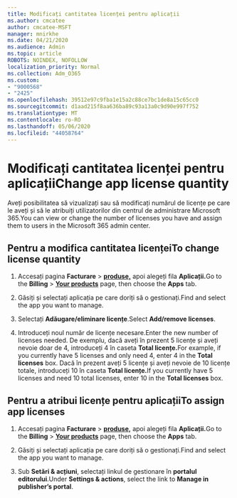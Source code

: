 ```yaml
---
title: Modificați cantitatea licenței pentru aplicații
ms.author: cmcatee
author: cmcatee-MSFT
manager: mnirkhe
ms.date: 04/21/2020
ms.audience: Admin
ms.topic: article
ROBOTS: NOINDEX, NOFOLLOW
localization_priority: Normal
ms.collection: Adm_O365
ms.custom:
- "9000568"
- "2425"
ms.openlocfilehash: 39512e97c9fba1e15a2c88ce7bc1de8a15c65cc0
ms.sourcegitcommit: d1aad215f8aa636ba89c93a13a0c9d90e997f752
ms.translationtype: MT
ms.contentlocale: ro-RO
ms.lasthandoff: 05/06/2020
ms.locfileid: "44058764"
---
```

# <a name="change-app-license-quantity"></a><span data-ttu-id="59094-102">Modificați cantitatea licenței pentru aplicații</span><span class="sxs-lookup"><span data-stu-id="59094-102">Change app license quantity</span></span>

<span data-ttu-id="59094-103">Aveți posibilitatea să vizualizați sau să modificați numărul de licențe pe care le aveți și să le atribuiți utilizatorilor din centrul de administrare Microsoft 365.</span><span class="sxs-lookup"><span data-stu-id="59094-103">You can view or change the number of licenses you have and assign them to users in the Microsoft 365 admin center.</span></span> 

## <a name="to-change-license-quantity"></a><span data-ttu-id="59094-104">Pentru a modifica cantitatea licenței</span><span class="sxs-lookup"><span data-stu-id="59094-104">To change license quantity</span></span>

1. <span data-ttu-id="59094-105">Accesați pagina **Facturare** > **[produse,](https://go.microsoft.com/fwlink/p/?linkid=842054)** apoi alegeți fila **Aplicații.**</span><span class="sxs-lookup"><span data-stu-id="59094-105">Go to the **Billing** > **[Your products](https://go.microsoft.com/fwlink/p/?linkid=842054)** page, then choose the **Apps** tab.</span></span>

2. <span data-ttu-id="59094-106">Găsiți și selectați aplicația pe care doriți să o gestionați.</span><span class="sxs-lookup"><span data-stu-id="59094-106">Find and select the app you want to manage.</span></span>  

3. <span data-ttu-id="59094-107">Selectați **Adăugare/eliminare licențe**.</span><span class="sxs-lookup"><span data-stu-id="59094-107">Select **Add/remove licenses**.</span></span>

4. <span data-ttu-id="59094-108">Introduceți noul număr de licențe necesare.</span><span class="sxs-lookup"><span data-stu-id="59094-108">Enter the new number of licenses needed.</span></span> <span data-ttu-id="59094-109">De exemplu, dacă aveți în prezent 5 licențe și aveți nevoie doar de 4, introduceți 4 în caseta **Total licențe.**</span><span class="sxs-lookup"><span data-stu-id="59094-109">For example, if you currently have 5 licenses and only need 4, enter 4 in the **Total licenses** box.</span></span> <span data-ttu-id="59094-110">Dacă în prezent aveți 5 licențe și aveți nevoie de 10 licențe totale, introduceți 10 în caseta **Total licențe.**</span><span class="sxs-lookup"><span data-stu-id="59094-110">If you currently have 5 licenses and need 10 total licenses, enter 10 in the **Total licenses** box.</span></span>

## <a name="to-assign-app-licenses"></a><span data-ttu-id="59094-111">Pentru a atribui licențe pentru aplicații</span><span class="sxs-lookup"><span data-stu-id="59094-111">To assign app licenses</span></span>

1. <span data-ttu-id="59094-112">Accesați pagina **Facturare** > **[produse,](https://go.microsoft.com/fwlink/p/?linkid=842054)** apoi alegeți fila **Aplicații.**</span><span class="sxs-lookup"><span data-stu-id="59094-112">Go to the **Billing** > **[Your products](https://go.microsoft.com/fwlink/p/?linkid=842054)** page, then choose the **Apps** tab.</span></span>

2. <span data-ttu-id="59094-113">Găsiți și selectați aplicația pe care doriți să o gestionați.</span><span class="sxs-lookup"><span data-stu-id="59094-113">Find and select the app you want to manage.</span></span>  

3. <span data-ttu-id="59094-114">Sub **Setări & acțiuni**, selectați linkul de gestionare în **portalul editorului**.</span><span class="sxs-lookup"><span data-stu-id="59094-114">Under **Settings & actions**, select the link to **Manage in publisher’s portal**.</span></span>
